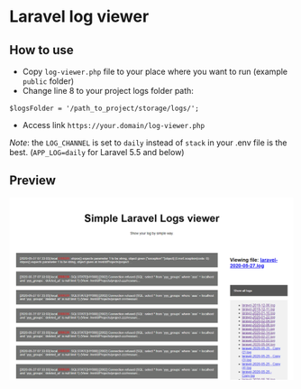 # Laravel log viewer

## How to use
- Copy `log-viewer.php` file to your place where you want to run (example `public` folder)
- Change line 8 to your project logs folder path:
```
$logsFolder = '/path_to_project/storage/logs/';
```
- Access link `https://your.domain/log-viewer.php`

*Note*: the `LOG_CHANNEL` is set to `daily` instead of `stack` in your .env file is the best. (`APP_LOG=daily` for Laravel 5.5 and below)
## Preview
![](https://raw.githubusercontent.com/thaont540/laravel-log-viewer/master/demo1.png)
